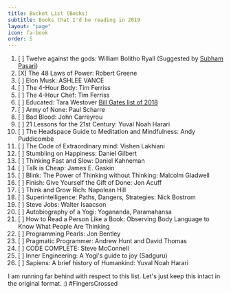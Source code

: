 ```yaml
---
title: Bucket List (Books)
subtitle: Books that I'd be reading in 2019
layout: "page"
icon: fa-book
order: 5
---
```



1. [ ] Twelve against the gods: William Bolitho Ryall (Suggested by [Subham Pasari](https://www.facebook.com/36.subham))
2. [X] The 48 Laws of Power: Robert Greene
3. [ ] Elon Musk: ASHLEE VANCE
4. [ ] The 4-Hour Body: Tim Ferriss
5. [ ] The 4-Hour Chef: Tim Ferriss
6. [ ] Educated: Tara Westover [Bill Gates list of 2018](https://www.gatesnotes.com/About-Bill-Gates/Best-Books-2018)
7. [ ] Army of None: Paul Scharre
8. [ ] Bad Blood: John Carreyrou
9. [ ] 21 Lessons for the 21st Century: Yuval Noah Harari
10. [ ] The Headspace Guide to Meditation and Mindfulness: Andy Puddicombe
11. [ ] The Code of Extraordinary mind: Vishen Lakhiani
12. [ ] Stumbling on Happiness: Daniel Gilbert
13. [ ] Thinking Fast and Slow: Daniel Kahneman
14. [ ] Talk is Cheap: James E. Gaskin
15. [ ] Blink: The Power of Thinking without Thinking: Malcolm Gladwell
16. [ ] Finish: Give Yourself the Gift of Done: Jon Acuff
17. [ ] Think and Grow Rich: Napolean Hill
18. [ ] Superintelligence: Paths, Dangers, Strategies: Nick Bostrom
19. [ ] Steve Jobs: Walter Isaacson
20. [ ] Autobiography of a Yogi: Yogananda, Paramahansa
21. [ ] How to Read a Person Like a Book: Observing Body Language to Know What People Are Thinking
22. [ ] Programming Pearls: Jon Bentley
23. [ ] Pragmatic Programmer: Andrew Hunt and David Thomas
24. [ ] CODE COMPLETE: Steve McConnell
25. [ ] Inner Engineering: A Yogi's guide to joy (Sadguru)
26. [ ] Sapiens: A brief history of Humankind: Yuval Noah Harari


I am running far behind with respect to this list. Let's just keep this intact in the original format. :) #FingersCrossed